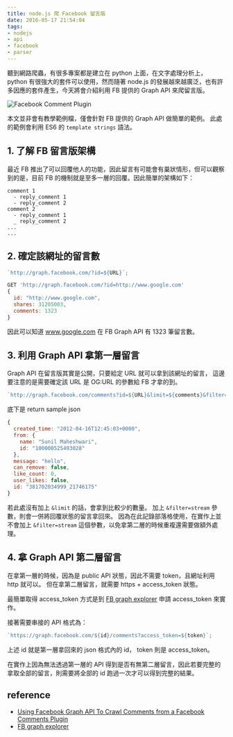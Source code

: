 ```yaml
---
title: node.js 爬 Facebook 留言版
date: 2016-05-17 21:54:04
tags:
- nodejs
- api
- facebook
- parser
---
```


聽到網路爬蟲，有很多專案都是建立在 python 上面，在文字處理分析上， python 有很強大的套件可以使用，然而隨著 node.js 的發展越來越廣泛，也有許多因應的套件產生，今天將會介紹利用 FB 提供的 Graph API 來爬留言版。

![Facebook Comment Plugin](http://i.imgur.com/2Qckxbc.jpg)

<!-- more -->

本文並非會有教學範例檔，僅會針對 FB 提供的 Graph API 做簡單的範例。
此處的範例會利用 ES6 的 `template strings` 語法。

## 1. 了解 FB 留言版架構

最近 FB 推出了可以回覆他人的功能，因此留言有可能會有巢狀情形，但可以觀察到的是，目前 FB 的機制就是至多一層的回覆。因此簡單的架構如下：

```
comment 1
  - reply_comment 1
  - reply_comment 2
comment 2
  - reply_comment 1
  _ reply_comment 2
...
...
```

## 2. 確定該網址的留言數

```javascript
`http://graph.facebook.com/?id=${URL}`;
```

```javascript
GET 'http://graph.facebook.com/?id=http://www.google.com'
{
  id: "http://www.google.com",
  shares: 31205003,
  comments: 1323
}
```

因此可以知道 www.google.com 在 FB Graph API 有 1323 筆留言數。

## 3. 利用 Graph API 拿第一層留言

Graph API 在留言版其實是公開，只要給定 URL 就可以拿到該網址的留言，
這邊要注意的是需要確定該 URL 是 OG:URL 的參數給 FB 才拿的到。

```javascript
`http://graph.facebook.com/comments?id=${URL}&limit=${comments}&filter=stream`;
```

底下是 return sample json

```javascript
{
  created_time: "2012-04-16T12:45:03+0000",
  from: {
    name: "Sunil Maheshwari",
    id: "100000525493028"
  },
  message: "hello",
  can_remove: false,
  like_count: 0,
  user_likes: false,
  id: "381702034999_21746175"
}
```

若此處沒有加上 `&limit` 的話，會拿到比較少的數量。
加上 `&filter=stream` 參數，則會一併將回覆狀態的留言拿回來。
因為在此記錄部落格使用，在實作上並不會加上 `&filter=stream` 這個參數，以免拿第二層的時候重複還需要做額外處理。

## 4. 拿 Graph API 第二層留言

在拿第一層的時候，因為是 public API 狀態，因此不需要 token，且網址利用 http 就可以。
但在拿第二層留言，就需要 https + access_token 狀態。

最簡單取得 access_token 方式是到 [FB graph explorer](https://developers.facebook.com/tools/explorer/) 申請 access_token 來實作。

接著需要串接的 API 格式為：

```javascript
`https://graph.facebook.com/${id}/comments?access_token=${token}`;
```

上述 id 就是第一層拿回來的 json 格式內的 id，
token 則是 access_token。

在實作上因為無法透過第一層的 API 得到是否有無第二層留言，因此若要完整的拿取全部的留言，則需要將全部的 id 跑過一次才可以得到完整的結果。

## reference

- [Using Facebook Graph API To Crawl Comments from a Facebook Comments Plugin](http://www.oneminuteinfo.com/2015/06/use-api-to-get-fb-comments-plugin-posts.html)
- [FB graph explorer](https://developers.facebook.com/tools/explorer/)
